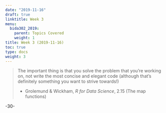 ```yaml
---
date: "2019-11-16"
draft: true
linktitle: Week 3
menu:
  bida302_2019:
    parent: Topics Covered
    weight: 1
title: Week 3 (2019-11-16)
toc: true
type: docs
weight: 3
---
```


> The important thing is that you solve the problem that you’re working on, not write the most concise and elegant code (although that’s definitely something you want to strive towards!)
> - Grolemund & Wickham, _R for Data Science_, 2.15 (The map functions)



-30-
